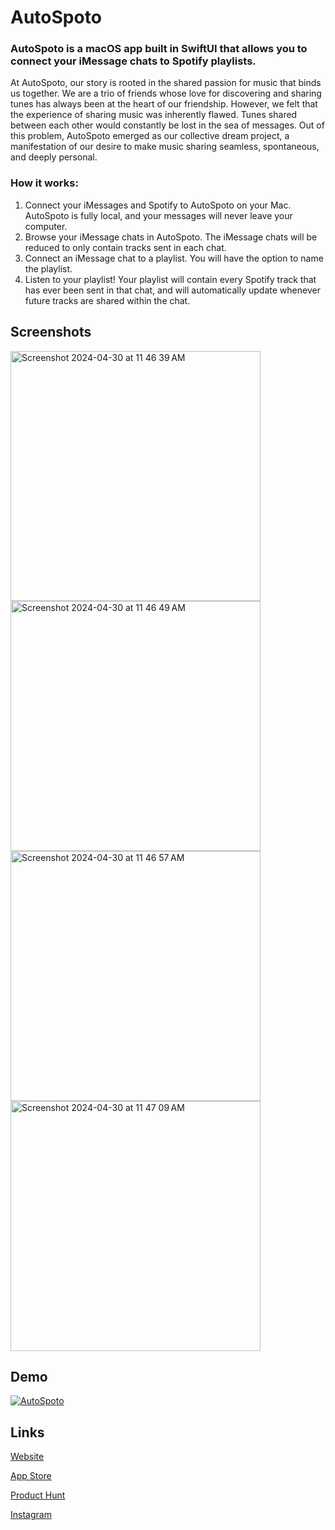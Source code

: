 # AutoSpoto

### AutoSpoto is a macOS app built in SwiftUI that allows you to connect your iMessage chats to Spotify playlists.

At AutoSpoto, our story is rooted in the shared passion for music that binds us together. We are a trio of friends whose love for discovering and sharing tunes has always been at the heart of our friendship. However, we felt that the experience of sharing music was inherently flawed. Tunes shared between each other would constantly be lost in the sea of messages. Out of this problem, AutoSpoto emerged as our collective dream project, a manifestation of our desire to make music sharing seamless, spontaneous, and deeply personal.

### How it works:
1. Connect your iMessages and Spotify to AutoSpoto on your Mac. AutoSpoto is fully local, and your messages will never leave your computer.
2. Browse your iMessage chats in AutoSpoto. The iMessage chats will be reduced to only contain tracks sent in each chat.
3. Connect an iMessage chat to a playlist. You will have the option to name the playlist.
4. Listen to your playlist! Your playlist will contain every Spotify track that has ever been sent in that chat, and will automatically update whenever future tracks are shared within the chat.

## Screenshots
<img width="400" alt="Screenshot 2024-04-30 at 11 46 39 AM" src="https://github.com/martinmaly21/AutoSpoto/assets/40171261/82a50904-9735-44d9-844c-02d13f01183e">
<img width="400" alt="Screenshot 2024-04-30 at 11 46 49 AM" src="https://github.com/martinmaly21/AutoSpoto/assets/40171261/ced3d6de-5d19-4f98-863a-5e788342ad7c">
<img width="400" alt="Screenshot 2024-04-30 at 11 46 57 AM" src="https://github.com/martinmaly21/AutoSpoto/assets/40171261/38840d39-a3e3-4bb7-a216-2f3a1f7455ea">
<img width="400" alt="Screenshot 2024-04-30 at 11 47 09 AM" src="https://github.com/martinmaly21/AutoSpoto/assets/40171261/ebe34087-ebb2-4671-8a15-f062b03e6a2d">

## Demo
[![AutoSpoto](https://github.com/martinmaly21/AutoSpoto/assets/40171261/1f7a41da-db1e-4b0e-9838-1d7d1d6bdb12)](https://www.instagram.com/reel/C1sfJjKSWZl/?utm_source=ig_web_copy_link&igsh=MzRlODBiNWFlZA== "AutoSpoto")

## Links
[Website](https://autospoto.xyz) 

[App Store](https://apps.apple.com/ca/app/autospoto/id6477784219?mt=12) 

[Product Hunt](https://www.producthunt.com/products/autospoto?utm_source=badge-featured&utm_medium=badge#autospoto)

[Instagram](https://www.instagram.com/autospoto.official/)
